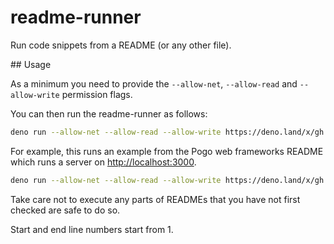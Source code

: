 # readme-runner

Run code snippets from a README (or any other file).

## Usage

As a minimum you need to provide the `--allow-net`, `--allow-read` and `--allow-write` permission flags.

You can then run the readme-runner as follows:

```bash
deno run --allow-net --allow-read --allow-write https://deno.land/x/gh:asos-craigmorten:readme-runner/mod.ts <url_to_readme> <start_line_number> <end_line_number>
```

For example, this runs an example from the Pogo web frameworks README which runs a server on <http://localhost:3000>.

```bash
deno run --allow-net --allow-read --allow-write https://deno.land/x/gh:asos-craigmorten:readme-runner/mod.ts https://deno.land/x/gh:sholladay:pogo/README.md 31 39
```

Take care not to execute any parts of READMEs that you have not first checked are safe to do so.

Start and end line numbers start from 1.
